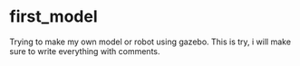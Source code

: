 # first_model
Trying to make my own model or robot using gazebo. This is try, i will make sure to write everything with comments.
